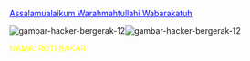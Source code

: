 <a href="#" style="color: blue;">Assalamualaikum Warahmahtullahi Wabarakatuh</a>




![gambar-hacker-bergerak-12](https://github.com/user-attachments/assets/2fd3a6f9-cc80-4d04-923b-eca4782ce1e8)![gambar-hacker-bergerak-12](https://github.com/user-attachments/assets/2fd3a6f9-cc80-4d04-923b-eca4782ce1e8)

<c href="#" style="color: YELLOW;"> NAMA: ROTI BAKAR</c>








